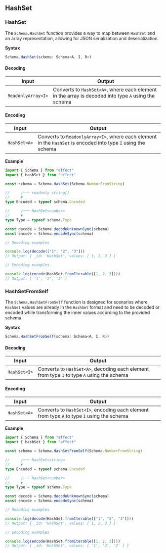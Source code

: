 ## HashSet

### HashSet

The `Schema.HashSet` function provides a way to map between `HashSet` and an array representation, allowing for JSON serialization and deserialization.

**Syntax**

```ts showLineNumbers=false
Schema.HashSet(schema: Schema<A, I, R>)
```

#### Decoding

| Input              | Output                                                                                              |
| ------------------ | --------------------------------------------------------------------------------------------------- |
| `ReadonlyArray<I>` | Converts to `HashSet<A>`, where each element in the array is decoded into type `A` using the schema |

#### Encoding

| Input        | Output                                                                                                        |
| ------------ | ------------------------------------------------------------------------------------------------------------- |
| `HashSet<A>` | Converts to `ReadonlyArray<I>`, where each element in the `HashSet` is encoded into type `I` using the schema |

**Example**

```ts twoslash
import { Schema } from "effect"
import { HashSet } from "effect"

const schema = Schema.HashSet(Schema.NumberFromString)

//     ┌─── readonly string[]
//     ▼
type Encoded = typeof schema.Encoded

//     ┌─── HashSet<number>
//     ▼
type Type = typeof schema.Type

const decode = Schema.decodeUnknownSync(schema)
const encode = Schema.encodeSync(schema)

// Decoding examples

console.log(decode(["1", "2", "3"]))
// Output: { _id: 'HashSet', values: [ 1, 2, 3 ] }

// Encoding examples

console.log(encode(HashSet.fromIterable([1, 2, 3])))
// Output: [ '1', '2', '3' ]
```

### HashSetFromSelf

The `Schema.HashSetFromSelf` function is designed for scenarios where `HashSet` values are already in the `HashSet` format and need to be decoded or encoded while transforming the inner values according to the provided schema.

**Syntax**

```ts showLineNumbers=false
Schema.HashSetFromSelf(schema: Schema<A, I, R>)
```

#### Decoding

| Input        | Output                                                                                     |
| ------------ | ------------------------------------------------------------------------------------------ |
| `HashSet<I>` | Converts to `HashSet<A>`, decoding each element from type `I` to type `A` using the schema |

#### Encoding

| Input        | Output                                                                                     |
| ------------ | ------------------------------------------------------------------------------------------ |
| `HashSet<A>` | Converts to `HashSet<I>`, encoding each element from type `A` to type `I` using the schema |

**Example**

```ts twoslash
import { Schema } from "effect"
import { HashSet } from "effect"

const schema = Schema.HashSetFromSelf(Schema.NumberFromString)

//     ┌─── HashSet<string>
//     ▼
type Encoded = typeof schema.Encoded

//     ┌─── HashSet<number>
//     ▼
type Type = typeof schema.Type

const decode = Schema.decodeUnknownSync(schema)
const encode = Schema.encodeSync(schema)

// Decoding examples

console.log(decode(HashSet.fromIterable(["1", "2", "3"])))
// Output: { _id: 'HashSet', values: [ 1, 2, 3 ] }

// Encoding examples

console.log(encode(HashSet.fromIterable([1, 2, 3])))
// Output: { _id: 'HashSet', values: [ '1', '3', '2' ] }
```
